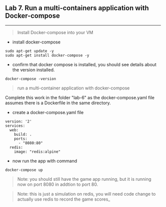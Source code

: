 ## Lab 7. Run a multi-containers application with Docker-compose
___

> Install Docker-compose into your VM

* install docker-compose

```shell
sudo apt-get update -y
sudo apt-get install docker-compose -y
```

* confirm that docker compose is installed, you should see details about the version installed.

```shell
docker-compose -version
```

>run a multi-container application with docker-compose 

Complete this work in the folder "lab-6" as the docker-compose.yaml file assumes there is a Dockerfile in the same directory.

* create a docker-compose.yaml file
```
version: '2'
services:
  web:
    build: .
    ports:
      - "8080:80"
  redis:
    image: "redis:alpine"
```
* now run the app with command
```
docker-compose up
```
> Note: you should still have the game app running, but it is running now on port 8080 in addtion to port 80.

> Note: this is just a simulation on redis, you will need code change to actually use redis to record the game scores_
